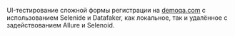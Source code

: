 UI-тестирование сложной формы регистрации на [demoqa.com](https://demoqa.com/automation-practice-form) с использованием Selenide и Datafaker, как локальное, так и удалённое с задействованием Allure и Selenoid.
